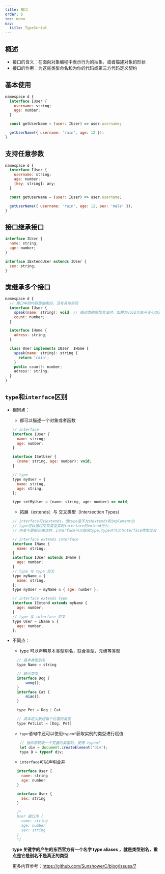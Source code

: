 ```yaml
---
title: 接口
order: 6
toc: menu
nav:
  title: TypeScript
---
```


## 概述

- 接口的含义：在面向对象编程中表示行为的抽象，或者描述对象的形状
- 接口的作用：为这些类型命名和为你的代码或第三方代码定义契约

## 基本使用

```javascript
namespace d {
  interface IUser {
    username: string;
    age: number;
  }

  const getUserName = (user: IUser) => user.username;

  getUserName({ username: 'rain', age: 12 });
}
```

## 支持任意参数

```javascript
namespace d {
  interface IUser {
    username: string;
    age: number;
    [key: string]: any;
  }

  const getUserName = (user: IUser) => user.username;

  getUserName({ username: 'rain', age: 12, sex: 'male' });
}

```

## 接口继承接口

```javascript
interface IUser {
  name: string;
  age: number;
}

interface IExtendUser extends IUser {
  sex: string;
}
```

## 类继承多个接口

```javascript
namespace d {
  // 接口中的内容是抽象的，没有具体实现
  interface IUser {
    speak(name: string): void; // 描述类的原型方法时，如果为void代表不关心方法的返回值
    count: number;
  }

  interface IHome {
    adress: string;
  }

  class User implements IUser, IHome {
    speak(name: string): string {
      return 'rain';
    }
    public count!: number;
    adress!: string;
  }
}

```

## `type`和`interface`区别

- 相同点：

  - 都可以描述一个对象或者函数

  ```javascript
  // interface
  interface IUser {
    name: string;
    age: number;
  }

  interface ISetUser {
    (name: string, age: number): void;
  }

  // type
  type myUser = {
    name: string,
    age: string,
  };

  type setMyUser = (name: string, age: number) => void;
  ```

  - 拓展（extends）与 交叉类型（Intersection Types）

  ```javascript
  // interface可以extends，但type是不允许extends和implement的
  // type可以通过交叉类型实现interface的extend行为
  // 两者不是相互独立的，interface可以继承type,type也可以与nterface类型交叉

  // interface extends interface
  interface IName {
    name: string;
  }
  interface IUser extends IName {
    age: number;
  }
  // type 与 type 交叉
  type myName = {
    name: string,
  };
  type myUser = myName & { age: number };

  // interface extends type
  interface IExtend extends myName {
    age: number;
  }
  // type 与 interface 交叉
  type User = IName & {
    age: number,
  };
  ```

- 不同点：

  - type 可以声明基本类型别名，联合类型，元组等类型

  ```javascript
    // 基本类型别名
    type Name = string

    // 联合类型
    interface Dog {
        wong();
    }
    interface Cat {
        miao();
    }

    type Pet = Dog | Cat

    // 具体定义数组每个位置的类型
    type PetList = [Dog, Pet]
  ```

  - `type`语句中还可以使用`typeof`获取实例的类型进行赋值
    ```javascript
    // 当你想获取一个变量的类型时，使用 typeof
    let div = document.createElement('div');
    type B = typeof div;
    ```
  - `interface`可以声明合并

  ```javascript
    interface User {
      name: string
      age: number
    }

    interface User {
      sex: string
    }

    /*
    User 接口为 {
      name: string
      age: number
      sex: string
    }
    */
  ```

  **type 关键字的产生的东西官方有一个名字 type aliases ，就是类型别名，重点是它是别名不是真正的类型**

  更多内容参考：https://github.com/SunshowerC/blog/issues/7
